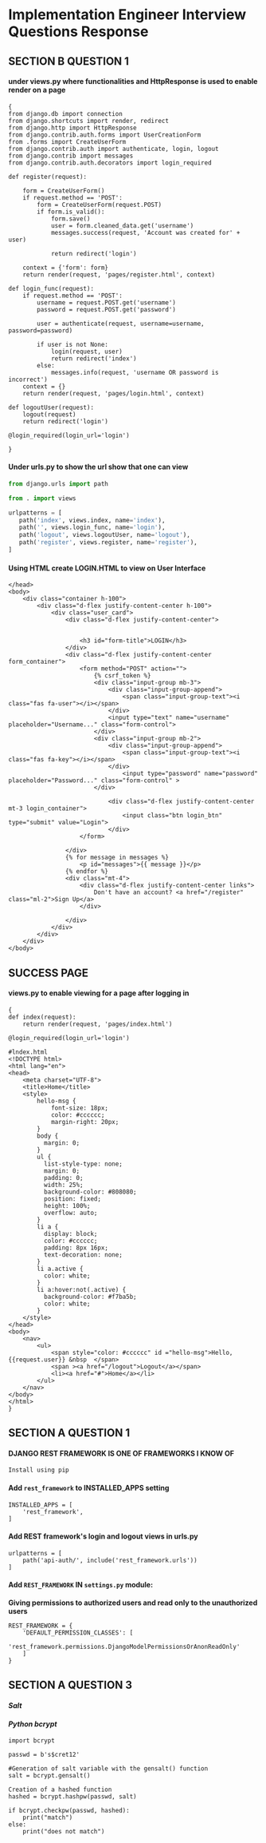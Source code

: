 # Implementation Engineer Interview Questions Response
## SECTION B QUESTION 1
#### under views.py where functionalities and HttpResponse is used to enable render on a page
```
{
from django.db import connection
from django.shortcuts import render, redirect
from django.http import HttpResponse
from django.contrib.auth.forms import UserCreationForm
from .forms import CreateUserForm
from django.contrib.auth import authenticate, login, logout
from django.contrib import messages
from django.contrib.auth.decorators import login_required

def register(request):

    form = CreateUserForm()
    if request.method == 'POST':
        form = CreateUserForm(request.POST)
        if form.is_valid():
            form.save()
            user = form.cleaned_data.get('username')
            messages.success(request, 'Account was created for' + user)

            return redirect('login')

    context = {'form': form}
    return render(request, 'pages/register.html', context)

def login_func(request):
    if request.method == 'POST':
        username = request.POST.get('username')
        password = request.POST.get('password')

        user = authenticate(request, username=username, password=password)

        if user is not None:
            login(request, user)
            return redirect('index')
        else:
            messages.info(request, 'username OR password is incorrect')
    context = {}
    return render(request, 'pages/login.html', context)

def logoutUser(request):
    logout(request)
    return redirect('login')

@login_required(login_url='login')

}
```
#### Under urls.py to show the url show that one can view
``` python
from django.urls import path

from . import views

urlpatterns = [
   path('index', views.index, name='index'),
   path('', views.login_func, name='login'),
   path('logout', views.logoutUser, name='logout'),
   path('register', views.register, name='register'),
]
```

#### Using HTML create LOGIN.HTML to view on User Interface 
```
</head>
<body>
	<div class="container h-100">
		<div class="d-flex justify-content-center h-100">
			<div class="user_card">
				<div class="d-flex justify-content-center">


					<h3 id="form-title">LOGIN</h3>
				</div>
				<div class="d-flex justify-content-center form_container">
					<form method="POST" action="">
                        {% csrf_token %}
						<div class="input-group mb-3">
							<div class="input-group-append">
								<span class="input-group-text"><i class="fas fa-user"></i></span>
							</div>
							<input type="text" name="username" placeholder="Username..." class="form-control">
						</div>
						<div class="input-group mb-2">
							<div class="input-group-append">
								<span class="input-group-text"><i class="fas fa-key"></i></span>
							</div>
								<input type="password" name="password" placeholder="Password..." class="form-control" >
						</div>

							<div class="d-flex justify-content-center mt-3 login_container">
				 				<input class="btn login_btn" type="submit" value="Login">
				   			</div>
					</form>

				</div>
                {% for message in messages %}
                    <p id="messages">{{ message }}</p>
                {% endfor %}
				<div class="mt-4">
					<div class="d-flex justify-content-center links">
						Don't have an account? <a href="/register" class="ml-2">Sign Up</a>
					</div>

				</div>
			</div>
		</div>
	</div>
</body>
```
## SUCCESS PAGE 
#### views.py to enable viewing for a page after logging in
```
{
def index(request):
    return render(request, 'pages/index.html')

@login_required(login_url='login')

#lndex.html
<!DOCTYPE html>
<html lang="en">
<head>
    <meta charset="UTF-8">
    <title>Home</title>
    <style>
        hello-msg {
            font-size: 18px;
            color: #cccccc;
            margin-right: 20px;
        }
        body {
          margin: 0;
        }
        ul {
          list-style-type: none;
          margin: 0;
          padding: 0;
          width: 25%;
          background-color: #808080;
          position: fixed;
          height: 100%;
          overflow: auto;
        }
        li a {
          display: block;
          color: #cccccc;
          padding: 8px 16px;
          text-decoration: none;
        }
        li a.active {
          color: white;
        }
        li a:hover:not(.active) {
          background-color: #f7ba5b;
          color: white;
        }
    </style>
</head>
<body>
    <nav>
        <ul>
            <span style="color: #cccccc" id ="hello-msg">Hello, {{request.user}} &nbsp  </span>
            <span ><a href="/logout">Logout</a></span>
            <li><a href="#">Home</a></li>
        </ul>
    </nav>
</body>
</html>
}
```
## SECTION A QUESTION 1
#### DJANGO REST FRAMEWORK IS ONE OF FRAMEWORKS I KNOW OF 
`Install using pip `

#### Add `rest_framework` to INSTALLED_APPS setting
```
INSTALLED_APPS = [
    'rest_framework',
]
```
#### Add REST framework's login and logout views in urls.py
```
urlpatterns = [
    path('api-auth/', include('rest_framework.urls'))
]
```
#### Add `REST_FRAMEWORK` IN `settings.py` module:
**Giving permissions to authorized users and read only to the unauthorized users**
```
REST_FRAMEWORK = {
    'DEFAULT_PERMISSION_CLASSES': [
        'rest_framework.permissions.DjangoModelPermissionsOrAnonReadOnly'
    ]
}
```
## SECTION A QUESTION 3
#### *Salt*
#### *Python bcrypt*

```
import bcrypt

passwd = b's$cret12'

#Generation of salt variable with the gensalt() function 
salt = bcrypt.gensalt()

Creation of a hashed function 
hashed = bcrypt.hashpw(passwd, salt)

if bcrypt.checkpw(passwd, hashed):
    print("match")
else:
    print("does not match")
```


